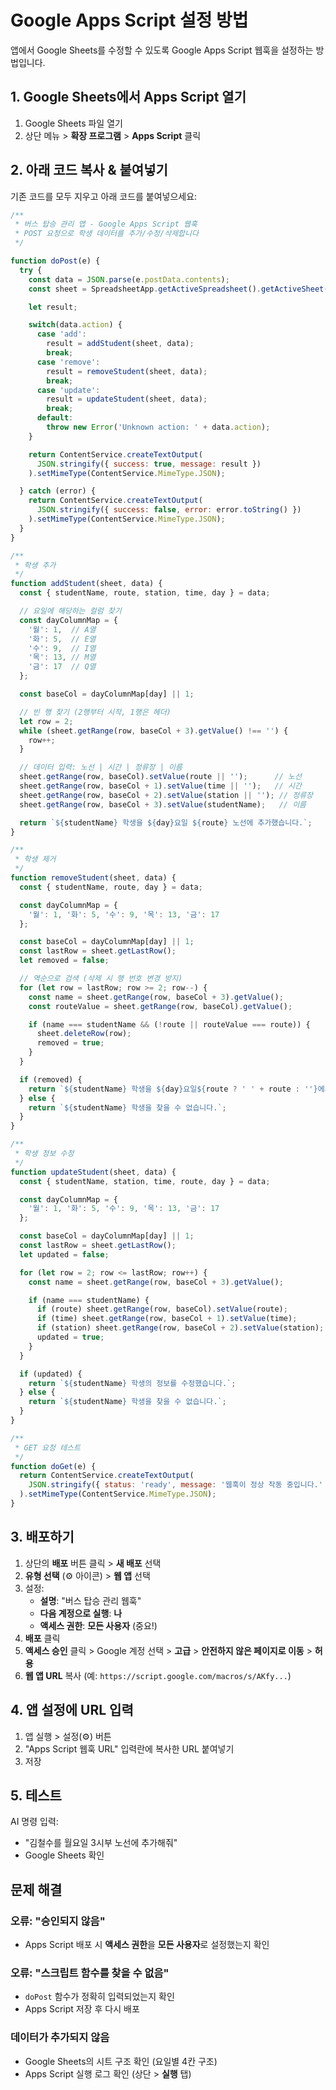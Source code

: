 # Google Apps Script 설정 방법

앱에서 Google Sheets를 수정할 수 있도록 Google Apps Script 웹훅을 설정하는 방법입니다.

## 1. Google Sheets에서 Apps Script 열기

1. Google Sheets 파일 열기
2. 상단 메뉴 > **확장 프로그램** > **Apps Script** 클릭

## 2. 아래 코드 복사 & 붙여넣기

기존 코드를 모두 지우고 아래 코드를 붙여넣으세요:

```javascript
/**
 * 버스 탑승 관리 앱 - Google Apps Script 웹훅
 * POST 요청으로 학생 데이터를 추가/수정/삭제합니다
 */

function doPost(e) {
  try {
    const data = JSON.parse(e.postData.contents);
    const sheet = SpreadsheetApp.getActiveSpreadsheet().getActiveSheet();

    let result;

    switch(data.action) {
      case 'add':
        result = addStudent(sheet, data);
        break;
      case 'remove':
        result = removeStudent(sheet, data);
        break;
      case 'update':
        result = updateStudent(sheet, data);
        break;
      default:
        throw new Error('Unknown action: ' + data.action);
    }

    return ContentService.createTextOutput(
      JSON.stringify({ success: true, message: result })
    ).setMimeType(ContentService.MimeType.JSON);

  } catch (error) {
    return ContentService.createTextOutput(
      JSON.stringify({ success: false, error: error.toString() })
    ).setMimeType(ContentService.MimeType.JSON);
  }
}

/**
 * 학생 추가
 */
function addStudent(sheet, data) {
  const { studentName, route, station, time, day } = data;

  // 요일에 해당하는 컬럼 찾기
  const dayColumnMap = {
    '월': 1,  // A열
    '화': 5,  // E열
    '수': 9,  // I열
    '목': 13, // M열
    '금': 17  // Q열
  };

  const baseCol = dayColumnMap[day] || 1;

  // 빈 행 찾기 (2행부터 시작, 1행은 헤더)
  let row = 2;
  while (sheet.getRange(row, baseCol + 3).getValue() !== '') {
    row++;
  }

  // 데이터 입력: 노선 | 시간 | 정류장 | 이름
  sheet.getRange(row, baseCol).setValue(route || '');      // 노선
  sheet.getRange(row, baseCol + 1).setValue(time || '');   // 시간
  sheet.getRange(row, baseCol + 2).setValue(station || ''); // 정류장
  sheet.getRange(row, baseCol + 3).setValue(studentName);   // 이름

  return `${studentName} 학생을 ${day}요일 ${route} 노선에 추가했습니다.`;
}

/**
 * 학생 제거
 */
function removeStudent(sheet, data) {
  const { studentName, route, day } = data;

  const dayColumnMap = {
    '월': 1, '화': 5, '수': 9, '목': 13, '금': 17
  };

  const baseCol = dayColumnMap[day] || 1;
  const lastRow = sheet.getLastRow();
  let removed = false;

  // 역순으로 검색 (삭제 시 행 번호 변경 방지)
  for (let row = lastRow; row >= 2; row--) {
    const name = sheet.getRange(row, baseCol + 3).getValue();
    const routeValue = sheet.getRange(row, baseCol).getValue();

    if (name === studentName && (!route || routeValue === route)) {
      sheet.deleteRow(row);
      removed = true;
    }
  }

  if (removed) {
    return `${studentName} 학생을 ${day}요일${route ? ' ' + route : ''}에서 제거했습니다.`;
  } else {
    return `${studentName} 학생을 찾을 수 없습니다.`;
  }
}

/**
 * 학생 정보 수정
 */
function updateStudent(sheet, data) {
  const { studentName, station, time, route, day } = data;

  const dayColumnMap = {
    '월': 1, '화': 5, '수': 9, '목': 13, '금': 17
  };

  const baseCol = dayColumnMap[day] || 1;
  const lastRow = sheet.getLastRow();
  let updated = false;

  for (let row = 2; row <= lastRow; row++) {
    const name = sheet.getRange(row, baseCol + 3).getValue();

    if (name === studentName) {
      if (route) sheet.getRange(row, baseCol).setValue(route);
      if (time) sheet.getRange(row, baseCol + 1).setValue(time);
      if (station) sheet.getRange(row, baseCol + 2).setValue(station);
      updated = true;
    }
  }

  if (updated) {
    return `${studentName} 학생의 정보를 수정했습니다.`;
  } else {
    return `${studentName} 학생을 찾을 수 없습니다.`;
  }
}

/**
 * GET 요청 테스트
 */
function doGet(e) {
  return ContentService.createTextOutput(
    JSON.stringify({ status: 'ready', message: '웹훅이 정상 작동 중입니다.' })
  ).setMimeType(ContentService.MimeType.JSON);
}
```

## 3. 배포하기

1. 상단의 **배포** 버튼 클릭 > **새 배포** 선택
2. **유형 선택** (⚙️ 아이콘) > **웹 앱** 선택
3. 설정:
   - **설명**: "버스 탑승 관리 웹훅"
   - **다음 계정으로 실행**: **나**
   - **액세스 권한**: **모든 사용자** (중요!)
4. **배포** 클릭
5. **액세스 승인** 클릭 > Google 계정 선택 > **고급** > **안전하지 않은 페이지로 이동** > **허용**
6. **웹 앱 URL** 복사 (예: `https://script.google.com/macros/s/AKfy...`)

## 4. 앱 설정에 URL 입력

1. 앱 실행 > 설정(⚙️) 버튼
2. "Apps Script 웹훅 URL" 입력란에 복사한 URL 붙여넣기
3. 저장

## 5. 테스트

AI 명령 입력:
- "김철수를 월요일 3시부 노선에 추가해줘"
- Google Sheets 확인

## 문제 해결

### 오류: "승인되지 않음"
- Apps Script 배포 시 **액세스 권한**을 **모든 사용자**로 설정했는지 확인

### 오류: "스크립트 함수를 찾을 수 없음"
- `doPost` 함수가 정확히 입력되었는지 확인
- Apps Script 저장 후 다시 배포

### 데이터가 추가되지 않음
- Google Sheets의 시트 구조 확인 (요일별 4칸 구조)
- Apps Script 실행 로그 확인 (상단 > **실행** 탭)
